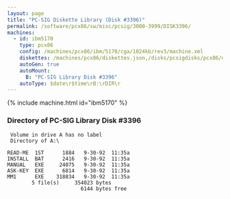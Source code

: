 ```yaml
---
layout: page
title: "PC-SIG Diskette Library (Disk #3396)"
permalink: /software/pcx86/sw/misc/pcsig/3000-3999/DISK3396/
machines:
  - id: ibm5170
    type: pcx86
    config: /machines/pcx86/ibm/5170/cga/1024kb/rev3/machine.xml
    diskettes: /machines/pcx86/diskettes.json,/disks/pcsigdisks/pcx86/diskettes.json
    autoGen: true
    autoMount:
      B: "PC-SIG Library Disk #3396"
    autoType: $date\r$time\rB:\rDIR\r
---
```


{% include machine.html id="ibm5170" %}

### Directory of PC-SIG Library Disk #3396

     Volume in drive A has no label
     Directory of A:\

    READ-ME  1ST      1884   9-30-92  11:35a
    INSTALL  BAT      2416   9-30-92  11:35a
    MANUAL   EXE     24075   9-30-92  11:35a
    ASK-KEY  EXE      6814   9-30-92  11:35a
    MM1      EXE    318834   9-30-92  11:35a
            5 file(s)     354023 bytes
                            6144 bytes free
